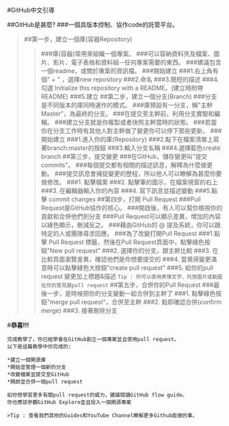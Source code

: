 #GitHub中文引導


##GitHub是甚麼?
###一個具版本控制、協作code的託管平台。


>##第一步，建立一個庫(容器Repository)
>>###庫(容器)常用來組織一個專案。
>>###可以容納資料夾及檔案、圖片、影片、電子表格和資料組--任何專案需要的東西。
>>###建議包含一個readme，或關於專案的資訊檔。
>>###開始建立
>>###1.右上角有個" + " ，選擇new repository
>>###2.命名
>>###3.簡短的描述
>>###4.勾選 Initialize this repository with a README。(建立時附帶README)
>>###5.建立
>##第二步，建立一個分支(Branch)
>>###分支是不同版本的庫同時運作的模式。
>>###庫預設有一分支，稱"主幹Master"，為最終的分支。
>>###在提交至主幹前，利用分支實驗和編輯。
>>###建立分支就是你複製或者快照主幹當時的狀態。
>>###若當你在分支工作時有其他人對主幹做了變更你可以停下那些更新。
>>###開始建立
>>###1.進入你的庫(Repository)
>>###2.點下在檔案清單上寫著branch:master的按鈕
>>###3.輸入分支名稱
>>###4.選擇藍色create branch
>##第三步，提交變更
>>###在GitHub，儲存變更叫"提交commits"。
>>###每個提交都有相關的描述訊息，解釋為什麼做更動。
>>###提交訊息會捕捉變更的歷程，所以他人可以瞭解為甚麼你要做修改。
>>###1. 點擊檔案
>>###2. 點擊筆的圖示，在檔案視窗的右上
>>###3. 在編輯器輸入你的內容
>>###4. 寫下訊息並描述變動
>>###5.點擊 commit changes 
>##第四步，打開 Pull Request
>>###Pull Request是GitHub協作的核心。
>>###開啟後，有人可以幫你檢視你的貢獻和合併他們到分支
>>###Pull Request可以顯示差異，增加的內容以綠色顯示，刪減反之。
>>###藉由GitHub的 @ 提及系統，你可以跟特定的人或團隊尋求回應。
>>###為了改變打開Pull Request
>>###1.點擊 Pull Request 標籤，然後在Pull Request頁面中，點擊綠色按鈕"New pull request"
>>###2. 選擇你的分支，跟主幹比較 
>>###3. 在比較頁面瀏覽差異，確認他們是你想要提交的
>>###4. 當覺得變更滿意時可以點擊綠色大按鈕"create pull request"
>>###5. 給你的pull request 變更加上標題&描述
`
Tip : 你可以使用表情文字、托放圖片或動圖在你的意見跟pull request
`
>##第五步，合併你的Pull Request
>>###最後一步，是時候把你的分支變動一起合併到主幹了
>>###1. 點擊綠色按鈕"merge pull request"，合併至主幹
>>###2. 點即確認合併(confirm merge)
>>###3. 接著刪除分支

#**恭喜!!!**
```
完成教學了，你已經學會在GitHub創立一個專案並且使用pull request。
以下是這篇教學中你完成的:
    
*建立一個開源庫
*開始並管理一個新的分支
*改變檔案並提交至GitHub
*開啟並合併一個pull request
     
如你想學習更多有關pull request的威力，建議閱讀GitHub flow guide。
你也應該參觀GitHub Explore並且投入一個開源專案
   
>Tip : 查看我們其他的Guides和YouTube Channel瞭解更多Github能做的事。
```
